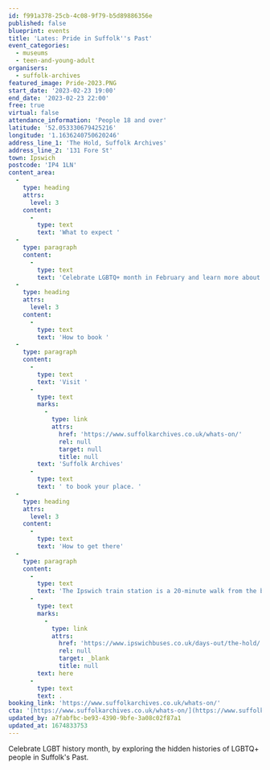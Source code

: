 ```yaml
---
id: f991a378-25cb-4c08-9f79-b5d89886356e
published: false
blueprint: events
title: 'Lates: Pride in Suffolk''s Past'
event_categories:
  - museums
  - teen-and-young-adult
organisers:
  - suffolk-archives
featured_image: Pride-2023.PNG
start_date: '2023-02-23 19:00'
end_date: '2023-02-23 22:00'
free: true
virtual: false
attendance_information: 'People 18 and over'
latitude: '52.053330679425216'
longitude: '1.1636240750620246'
address_line_1: 'The Hold, Suffolk Archives'
address_line_2: '131 Fore St'
town: Ipswich
postcode: 'IP4 1LN'
content_area:
  -
    type: heading
    attrs:
      level: 3
    content:
      -
        type: text
        text: 'What to expect '
  -
    type: paragraph
    content:
      -
        type: text
        text: 'Celebrate LGBTQ+ month in February and learn more about the hidden histories of LGBTQ+ people in Suffolk''s Past. The history of such communities is complicated yet interesting and revolutionary, so join The Hold to discover more and spend an evening with a great group of people.'
  -
    type: heading
    attrs:
      level: 3
    content:
      -
        type: text
        text: 'How to book '
  -
    type: paragraph
    content:
      -
        type: text
        text: 'Visit '
      -
        type: text
        marks:
          -
            type: link
            attrs:
              href: 'https://www.suffolkarchives.co.uk/whats-on/'
              rel: null
              target: null
              title: null
        text: 'Suffolk Archives'
      -
        type: text
        text: ' to book your place. '
  -
    type: heading
    attrs:
      level: 3
    content:
      -
        type: text
        text: 'How to get there'
  -
    type: paragraph
    content:
      -
        type: text
        text: 'The Ipswich train station is a 20-minute walk from the building and if you''re travelling by bus then find out which bus routes you can take to get you to The Hold '
      -
        type: text
        marks:
          -
            type: link
            attrs:
              href: 'https://www.ipswichbuses.co.uk/days-out/the-hold/'
              rel: null
              target: _blank
              title: null
        text: here
      -
        type: text
        text: .
booking_link: 'https://www.suffolkarchives.co.uk/whats-on/'
cta: '[https://www.suffolkarchives.co.uk/whats-on/](https://www.suffolkarchives.co.uk/whats-on/)'
updated_by: a7fabfbc-be93-4390-9bfe-3a08c02f87a1
updated_at: 1674833753
---
```

Celebrate LGBT history month, by exploring the hidden histories of LGBTQ+ people in Suffolk's Past.